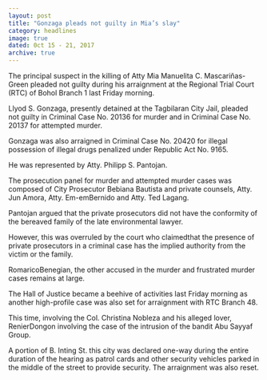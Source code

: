 ```yaml
---
layout: post
title: "Gonzaga pleads not guilty in Mia’s slay"
category: headlines
image: true
dated: 0ct 15 - 21, 2017
archive: true
---
```


The principal suspect in the killing of Atty Mia Manuelita C. Mascariňas-Green pleaded not guilty during his arraignment at the Regional Trial Court (RTC) of Bohol Branch 1 last Friday morning.

Llyod S. Gonzaga, presently detained at the Tagbilaran City Jail, pleaded not guilty in Criminal Case No. 20136 for murder and in Criminal Case No. 20137 for attempted murder.

Gonzaga was also arraigned in Criminal Case No. 20420 for illegal possession of illegal drugs penalized under Republic Act No. 9165.

He was represented by Atty. Philipp S. Pantojan.

The prosecution panel for murder and attempted murder cases was composed of City Prosecutor Bebiana Bautista and private counsels, Atty. Jun Amora, Atty. Em-emBernido and Atty. Ted Lagang.

Pantojan argued that the private prosecutors did not have the conformity of the bereaved family of the late environmental lawyer.

However, this was overruled by the court who claimedthat the presence of private prosecutors in a criminal case has the implied authority from the victim or the family.

RomaricoBenegian, the other accused in the murder and frustrated murder cases remains at large.

The Hall of Justice became a beehive of activities last Friday morning as another high-profile case was also set for arraignment with RTC Branch 48. 

This time, involving the Col. Christina Nobleza and his alleged lover, RenierDongon involving the case of the intrusion of the bandit Abu Sayyaf Group.

A portion of B. Inting St. this city was declared one-way during the entire duration of the hearing as patrol cards and other security vehicles parked in the middle of the street to provide security. The arraignment was also reset.
